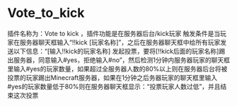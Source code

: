 # Vote_to_kick
插件名称为：Vote to kick ，插件功能是在服务器后台/kick玩家 触发条件是当玩家在服务器聊天框输入“!!kick [玩家名称]”，之后在服务器聊天框中给所有玩家发送以下信息：“[输入!!kick的玩家名称] 发起投票，要将[!!kick后面的玩家名称]踢出服务器，同意输入#yes，拒绝输入#no”，然后检测1分钟内服务器玩家的聊天框里输入#yes的玩家数量，如果超过全服务器人数的80%以上则在服务器后台将被投票的玩家踢出Minecraft服务器，如果在1分钟之后务器玩家的聊天框里输入#yes的玩家数量低于80%则在服务器聊天框显示：“投票玩家人数过低”，并且结束这次投票
